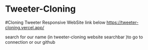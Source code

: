 # Tweeter-Cloning
#Cloning Tweeter Responsive WebSite link below
https://tweeter-cloning.vercel.app/


search for our name (in tweeter-cloning website searchbar  )to go to connection or our github
